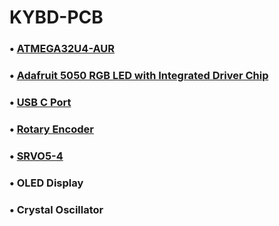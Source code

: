 # KYBD-PCB

### • [ATMEGA32U4-AUR](https://www.digikey.com/en/products/detail/microchip-technology/ATMEGA32U4-AUR/2238241) 
### • [Adafruit 5050 RGB LED with Integrated Driver Chip](https://www.snapeda.com/parts/ADA1655/Adafruit%20Industries/view-part/)
### • [USB C Port](https://www.snapeda.com/parts/10118192-0001LF/Amphenol/view-part/)
### • [Rotary Encoder](https://www.snapeda.com/parts/PEC11R-4215F-S0024/Bourns/view-part/)
### • [SRVO5-4](https://www.snapeda.com/parts/SRV05-4.TCT/Semtech%20Corporation/view-part/)
### • OLED Display
### • Crystal Oscillator 

